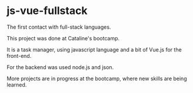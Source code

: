 # js-vue-fullstack
The first contact with full-stack languages.

This project was done at Cataline's bootcamp.

It is a task manager, using javascript language and a bit of Vue.js for the front-end.

For the backend was used node.js and json.

More projects are in progress at the bootcamp, where new skills are being learned.
